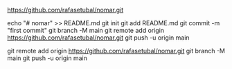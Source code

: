 https://github.com/rafasetubal/nomar.git

echo "# nomar" >> README.md
git init
git add README.md
git commit -m "first commit"
git branch -M main
git remote add origin https://github.com/rafasetubal/nomar.git
git push -u origin main

git remote add origin https://github.com/rafasetubal/nomar.git
git branch -M main
git push -u origin main